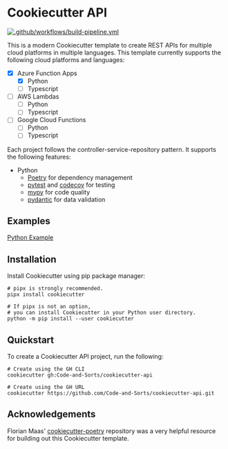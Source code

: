 # Cookiecutter API

[![.github/workflows/build-pipeline.yml](https://github.com/Code-and-Sorts/cookiecutter-api/actions/workflows/build-pipeline.yml/badge.svg?branch=main)](https://github.com/Code-and-Sorts/cookiecutter-api/actions/workflows/build-pipeline.yml)

This is a modern Cookiecutter template to create REST APIs for multiple cloud platforms in multiple languages. This template currently supports the following cloud platforms and languages:

- [x] Azure Function Apps
    - [x] Python
    - [ ] Typescript
- [ ] AWS Lambdas
    - [ ] Python
    - [ ] Typescript
- [ ] Google Cloud Functions
    - [ ] Python
    - [ ] Typescript

Each project follows the controller-service-repository pattern. It supports the following features:
- Python
    - [Poetry](https://python-poetry.org/) for dependency management
    - [pytest](https://docs.pytest.org/en/stable/) and [codecov](https://about.codecov.io/) for testing
    - [mypy](https://mypy.readthedocs.io/en/stable/) for code quality
    - [pydantic](https://docs.pydantic.dev/latest/) for data validation

## Examples

[Python Example](https://github.com/Code-and-Sorts/cookiecutter-api-python-example)

## Installation

Install Cookiecutter using pip package manager:

```console
# pipx is strongly recommended.
pipx install cookiecutter

# If pipx is not an option,
# you can install Cookiecutter in your Python user directory.
python -m pip install --user cookiecutter
```

## Quickstart

To create a Cookiecutter API project, run the following:

```console
# Create using the GH CLI
cookiecutter gh:Code-and-Sorts/cookiecutter-api

# Create using the GH URL
cookiecutter https://github.com/Code-and-Sorts/cookiecutter-api.git
```

## Acknowledgements

Florian Maas' [cookiecutter-poetry](https://github.com/fpgmaas/cookiecutter-poetry) repository was a very helpful resource for building out this Cookiecutter template. 
